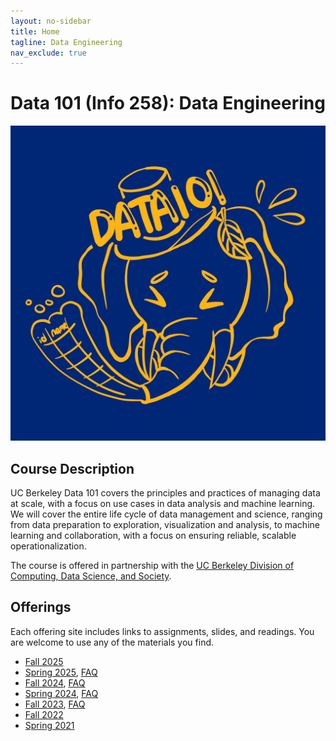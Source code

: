 ```yaml
---
layout: no-sidebar
title: Home
tagline: Data Engineering
nav_exclude: true
---
```


# Data 101 (Info 258): Data Engineering

<img src="logo.png" alt="Data 101 Logo" class="centered-icon" />


## Course Description
UC Berkeley Data 101 covers the principles and practices of managing data at scale, with a focus on use cases in data analysis and machine learning. We will cover the entire life cycle of data management and science, ranging from data preparation to exploration, visualization and analysis, to machine learning and collaboration, with a focus on ensuring reliable, scalable operationalization.

The course is offered in partnership with the [UC Berkeley Division of Computing, Data Science, and Society](http://data.berkeley.edu).


## Offerings
Each offering site includes links to assignments, slides, and readings.
You are welcome to use any of the materials you find.

- [Fall 2025](/fa25)
- [Spring 2025](/sp25), [FAQ](faqs/sp25)
- [Fall 2024](/fa24), [FAQ](faqs/fa24)
- [Spring 2024](/sp24), [FAQ](faqs/sp24)
- [Fall 2023](/fa23/), [FAQ](faqs/fa23)
- [Fall 2022](/fa22)
- [Spring 2021](/sp21)
